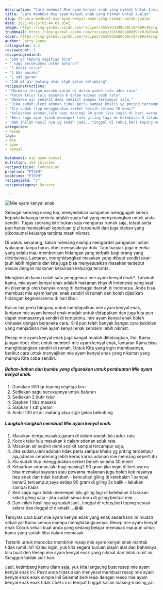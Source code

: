 ```yaml
---
description: "Cara membuat Mie ayam kenyal enak yang nikmat Untuk Jualan"
title: "Cara membuat Mie ayam kenyal enak yang nikmat Untuk Jualan"
slug: 25-cara-membuat-mie-ayam-kenyal-enak-yang-nikmat-untuk-jualan
date: 2021-06-16T01:44:01.854Z
image: https://img-global.cpcdn.com/recipes/26559dda80d39cc9/680x482cq70/mie-ayam-kenyal-enak-foto-resep-utama.jpg
thumbnail: https://img-global.cpcdn.com/recipes/26559dda80d39cc9/680x482cq70/mie-ayam-kenyal-enak-foto-resep-utama.jpg
cover: https://img-global.cpcdn.com/recipes/26559dda80d39cc9/680x482cq70/mie-ayam-kenyal-enak-foto-resep-utama.jpg
author: Jerry Jones
ratingvalue: 3.3
reviewcount: 5
recipeingredient:
- "500 gr tepung segitiga biru"
- " sagu secukupnya untuk baluran"
- "2 butir telur"
- "1 bks masako"
- "1 sdt garam"
- "130 ml air matang atau stgh gelas belimbing"
recipeinstructions:
- "Masukan terigu,masako,garam di dalam wadah lalu aduk rata"
- "Kocok telur lalu masukan k dalam adonan aduk rata"
- "Masukan air sedikit demi sedikit sampai tercampur saja,"
- "Jika sudah,uleni adonan tidak perlu sampai khalis yg pnting tercampur aja,adonan cenderung lebih keras karna adonan mie memang seperti itu"
- "Klo sudah ttup menggunakan serbet bersih selama 30 menit"
- "Keluarkan adonan,lalu bagi masing2 90 gram jika ingin di beri warna bisa memakai sayuran atau pewarna makanan juga boleh kok rasanya ttep enak dan tidak berubah  kemudian giling di ketebalan 1 sampai bener2 tercampur,saya setiap 90 gram di giling 3x balik lakukan sampai habis"
- "Beri sagu agar tidak menempel lalu giling lagi di ketebalan 5 lakukan sekali giling saja jika sudah smua baru di giling bentuk mie..."
- "Dan inilah hasil nya yg sudah jadi...tinggal di rebus,beri toping sesuai selera dan tinggal di nikmatii....😁😁"
categories:
- Resep
tags:
- mie
- ayam
- kenyal

katakunci: mie ayam kenyal 
nutrition: 154 calories
recipecuisine: Indonesian
preptime: "PT18M"
cooktime: "PT59M"
recipeyield: "3"
recipecategory: Dessert

---
```



![Mie ayam kenyal enak](https://img-global.cpcdn.com/recipes/26559dda80d39cc9/680x482cq70/mie-ayam-kenyal-enak-foto-resep-utama.jpg)

Sebagai seorang orang tua, menyediakan panganan menggugah selera kepada keluarga tercinta adalah suatu hal yang menyenangkan untuk anda sendiri. Tugas seorang istri bukan saja mengurus rumah saja, tetapi anda pun harus memastikan keperluan gizi terpenuhi dan juga olahan yang dikonsumsi keluarga tercinta mesti nikmat.

Di waktu  sekarang, kalian memang mampu mengorder panganan instan walaupun tanpa harus ribet memasaknya dulu. Tapi banyak juga mereka yang selalu mau memberikan hidangan yang terbaik bagi orang yang dicintainya. Lantaran, menghidangkan masakan yang dibuat sendiri akan jauh lebih higienis dan kita juga bisa menyesuaikan masakan tersebut sesuai dengan makanan kesukaan keluarga tercinta. 



Mungkinkah kamu salah satu penggemar mie ayam kenyal enak?. Tahukah kamu, mie ayam kenyal enak adalah makanan khas di Indonesia yang saat ini disenangi oleh banyak orang di berbagai daerah di Indonesia. Anda bisa membuat mie ayam kenyal enak sendiri di rumah dan boleh dijadikan hidangan kegemaranmu di hari libur.

Kalian tak perlu bingung untuk mendapatkan mie ayam kenyal enak, lantaran mie ayam kenyal enak mudah untuk didapatkan dan juga kita pun dapat memasaknya sendiri di tempatmu. mie ayam kenyal enak boleh dimasak dengan beraneka cara. Kini pun telah banyak banget cara kekinian yang menjadikan mie ayam kenyal enak semakin lebih nikmat.

Resep mie ayam kenyal enak juga sangat mudah dihidangkan, lho. Kamu jangan ribet-ribet untuk membeli mie ayam kenyal enak, lantaran Kamu bisa menghidangkan sendiri di rumah. Untuk Kita yang ingin membuatnya, berikut cara untuk menyajikan mie ayam kenyal enak yang nikamat yang mampu Kita coba sendiri.

<!--inarticleads1-->

##### Bahan-bahan dan bumbu yang digunakan untuk pembuatan Mie ayam kenyal enak:

1. Gunakan 500 gr tepung segitiga biru
1. Sediakan  sagu secukupnya untuk baluran
1. Sediakan 2 butir telur
1. Siapkan 1 bks masako
1. Siapkan 1 sdt garam
1. Ambil 130 ml air matang atau stgh gelas belimbing




<!--inarticleads2-->

##### Langkah-langkah membuat Mie ayam kenyal enak:

1. Masukan terigu,masako,garam di dalam wadah lalu aduk rata
1. Kocok telur lalu masukan k dalam adonan aduk rata
1. Masukan air sedikit demi sedikit sampai tercampur saja,
1. Jika sudah,uleni adonan tidak perlu sampai khalis yg pnting tercampur aja,adonan cenderung lebih keras karna adonan mie memang seperti itu
1. Klo sudah ttup menggunakan serbet bersih selama 30 menit
1. Keluarkan adonan,lalu bagi masing2 90 gram jika ingin di beri warna bisa memakai sayuran atau pewarna makanan juga boleh kok rasanya ttep enak dan tidak berubah -  kemudian giling di ketebalan 1 sampai bener2 tercampur,saya setiap 90 gram di giling 3x balik - lakukan sampai habis
1. Beri sagu agar tidak menempel lalu giling lagi di ketebalan 5 lakukan sekali giling saja - jika sudah smua baru di giling bentuk mie...
1. Dan inilah hasil nya yg sudah jadi...tinggal di rebus,beri toping sesuai selera dan tinggal di nikmatii....😁😁




Ternyata cara buat mie ayam kenyal enak yang enak sederhana ini mudah sekali ya! Kamu semua mampu menghidangkannya. Resep mie ayam kenyal enak Cocok sekali buat anda yang sedang belajar memasak maupun untuk kamu yang sudah lihai dalam memasak.

Tertarik untuk mencoba membikin resep mie ayam kenyal enak mantab tidak rumit ini? Kalau ingin, yuk kita segera buruan siapin alat dan bahannya, lalu buat deh Resep mie ayam kenyal enak yang nikmat dan tidak rumit ini. Sungguh taidak sulit kan. 

Jadi, ketimbang kamu diam saja, yuk kita langsung buat resep mie ayam kenyal enak ini. Pasti anda tiidak akan menyesal membuat resep mie ayam kenyal enak enak simple ini! Selamat berkreasi dengan resep mie ayam kenyal enak enak tidak ribet ini di tempat tinggal kalian masing-masing,ya!.

